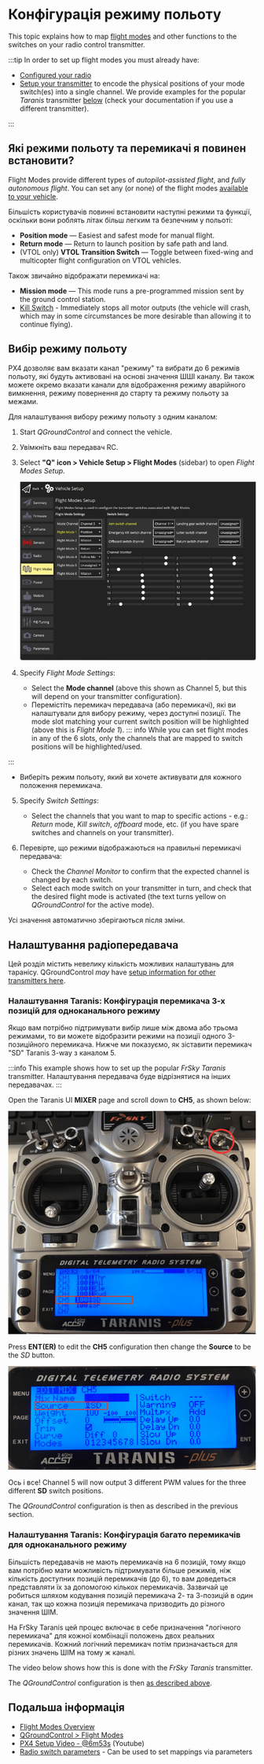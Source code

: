 # Конфігурація режиму польоту

This topic explains how to map [flight modes](../getting_started/px4_basic_concepts.md#flight-modes) and other functions to the switches on your radio control transmitter.

:::tip
In order to set up flight modes you must already have:

- [Configured your radio](../config/radio.md)
- [Setup your transmitter](#rc-transmitter-setup) to encode the physical positions of your mode switch(es) into a single channel.
  We provide examples for the popular _Taranis_ transmitter [below](#taranis-setup-3-way-switch-configuration-for-single-channel-mode) (check your documentation if you use a different transmitter).

:::

## Які режими польоту та перемикачі я повинен встановити?

Flight Modes provide different types of _autopilot-assisted flight_, and _fully autonomous flight_.
You can set any (or none) of the flight modes [available to your vehicle](../flight_modes/index.md#flight-modes).

Більшість користувачів повинні встановити наступні режими та функції, оскільки вони роблять літак більш легким та безпечним у польоті:

- **Position mode** — Easiest and safest mode for manual flight.
- **Return mode** — Return to launch position by safe path and land.
- (VTOL only) **VTOL Transition Switch** — Toggle between fixed-wing and multicopter flight configuration on VTOL vehicles.

Також звичайно відображати перемикачі на:

- **Mission mode** — This mode runs a pre-programmed mission sent by the ground control station.
- <a id="kill_switch"></a> [Kill Switch](../config/safety.md#kill-switch) - Immediately stops all motor outputs (the vehicle will crash, which may in some circumstances be more desirable than allowing it to continue flying).

## Вибір режиму польоту

PX4 дозволяє вам вказати канал "режиму" та вибрати до 6 режимів польоту, які будуть активовані на основі значення ШШІ каналу.
Ви також можете окремо вказати канали для відображення режиму аварійного вимкнення, режиму повернення до старту та режиму польоту за межами.

Для налаштування вибору режиму польоту з одним каналом:

1. Start _QGroundControl_ and connect the vehicle.

2. Увімкніть ваш передавач RC.

3. Select **"Q" icon > Vehicle Setup > Flight Modes** (sidebar) to open _Flight Modes Setup_.

   ![Flight modes single-channel](../../assets/qgc/setup/flight_modes/flight_modes_single_channel.jpg)

4. Specify _Flight Mode Settings_:
   - Select the **Mode channel** (above this shown as Channel 5, but this will depend on your transmitter configuration).
   - Перемістіть перемикач передавача (або перемикачі), які ви налаштували для вибору режиму, через доступні позиції.
     The mode slot matching your current switch position will be highlighted (above this is _Flight Mode 1_).
     ::: info
     While you can set flight modes in any of the 6 slots, only the channels that are mapped to switch positions will be highlighted/used.

:::
   - Виберіть режим польоту, який ви хочете активувати для кожного положення перемикача.

5. Specify _Switch Settings_:
   - Select the channels that you want to map to specific actions - e.g.: _Return_ mode, _Kill switch_, _offboard_ mode, etc. (if you have spare switches and channels on your transmitter).

6. Перевірте, що режими відображаються на правильні перемикачі передавача:
   - Check the _Channel Monitor_ to confirm that the expected channel is changed by each switch.
   - Select each mode switch on your transmitter in turn, and check that the desired flight mode is activated (the text turns yellow on _QGroundControl_ for the active mode).

Усі значення автоматично зберігаються після зміни.

## Налаштування радіопередавача

Цей розділ містить невелику кількість можливих налаштувань для таранісу.
QGroundControl _may_ have [setup information for other transmitters here](https://docs.qgroundcontrol.com/master/en/qgc-user-guide/setup_view/flight_modes.html#transmitter-setup).

<a id="taranis_setup"></a>

### Налаштування Taranis: Конфігурація перемикача 3-х позицій для одноканального режиму

Якщо вам потрібно підтримувати вибір лише між двома або трьома режимами, то ви можете відобразити режими на позиції одного 3-позиційного перемикача.
Нижче ми показуємо, як зіставити перемикач "SD" Taranis 3-way з каналом 5.

:::info
This example shows how to set up the popular _FrSky Taranis_ transmitter.
Налаштування передавача буде відрізнятися на інших передавачах.
:::

Open the Taranis UI **MIXER** page and scroll down to **CH5**, as shown below:

![Taranis - Map channel to switch](../../assets/qgc/setup/flight_modes/single_channel_mode_selection_1.png)

Press **ENT(ER)** to edit the **CH5** configuration then change the **Source** to be the _SD_ button.

![Taranis - Configure channel](../../assets/qgc/setup/flight_modes/single_channel_mode_selection_2.png)

Ось і все!
Channel 5 will now output 3 different PWM values for the three different **SD** switch positions.

The _QGroundControl_ configuration is then as described in the previous section.

### Налаштування Taranis: Конфігурація багато перемикачів для одноканального режиму

Більшість передавачів не мають перемикачів на 6 позицій, тому якщо вам потрібно мати можливість підтримувати більше режимів, ніж кількість доступних позицій перемикачів (до 6), то вам доведеться представляти їх за допомогою кількох перемикачів.
Зазвичай це робиться шляхом кодування позицій перемикача 2- та 3-позицій в один канал, так що кожна позиція перемикача призводить до різного значення ШІМ.

На FrSky Taranis цей процес включає в себе призначення "логічного перемикача" для кожної комбінації положень двох реальних перемикачів.
Кожний логічний перемикач потім призначається для різних значень ШІМ на тому ж каналі.

The video below shows how this is done with the _FrSky Taranis_ transmitter.

<!-- [youtube](https://youtu.be/scqO7vbH2jo) Video has gone private and is no longer available -->

<!-- @[youtube](https://youtu.be/BNzeVGD8IZI?t=427) - video showing how to set the QGC side - at about 7mins and 3 secs -->

<lite-youtube videoid="TFEjEQZqdVA" title="Taranis Mode Switches"/>

The _QGroundControl_ configuration is then [as described above](#flight-mode-selection).

## Подальша інформація

- [Flight Modes Overview](../flight_modes/index.md)
- [QGroundControl > Flight Modes](https://docs.qgroundcontrol.com/master/en/qgc-user-guide/setup_view/flight_modes.html#px4-pro-flight-mode-setup)
- [PX4 Setup Video - @6m53s](https://youtu.be/91VGmdSlbo4?t=6m53s) (Youtube)
- [Radio switch parameters](../advanced_config/parameter_reference.md#radio-switches) - Can be used to set mappings via parameters

